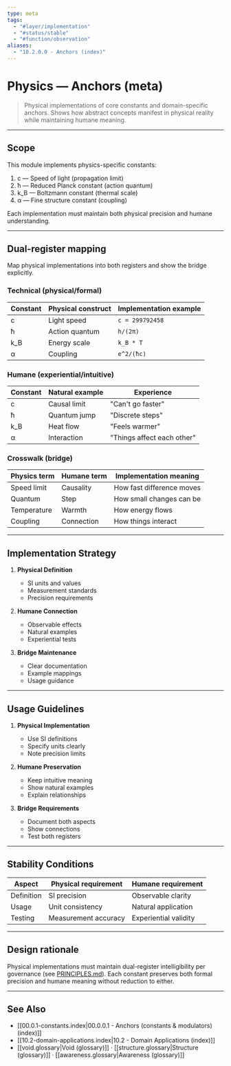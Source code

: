 ```yaml
---
type: meta
tags:
  - "#layer/implementation"
  - "#status/stable"
  - "#function/observation"
aliases:
  - "10.2.0.0 - Anchors (index)"
---
```


# Physics — Anchors (meta)

> Physical implementations of core constants and domain-specific anchors.
> Shows how abstract concepts manifest in physical reality while maintaining humane meaning.

---

## Scope

This module implements physics-specific constants:

1. c — Speed of light (propagation limit)
2. ħ — Reduced Planck constant (action quantum)
3. k_B — Boltzmann constant (thermal scale)
4. α — Fine structure constant (coupling)

Each implementation must maintain both physical precision and humane understanding.

---

## Dual‑register mapping

Map physical implementations into both registers and show the bridge explicitly.

### Technical (physical/formal)

| Constant | Physical construct | Implementation example |
|----------|-------------------|----------------------|
| c | Light speed | `c = 299792458` |
| ħ | Action quantum | `h/(2π)` |
| k_B | Energy scale | `k_B * T` |
| α | Coupling | `e^2/(ħc)` |

### Humane (experiential/intuitive)

| Constant | Natural example | Experience |
|----------|----------------|------------|
| c | Causal limit | "Can't go faster" |
| ħ | Quantum jump | "Discrete steps" |
| k_B | Heat flow | "Feels warmer" |
| α | Interaction | "Things affect each other" |

### Crosswalk (bridge)

| Physics term | Humane term | Implementation meaning |
|-------------|-------------|----------------------|
| Speed limit | Causality | How fast difference moves |
| Quantum | Step | How small changes can be |
| Temperature | Warmth | How energy flows |
| Coupling | Connection | How things interact |

---

## Implementation Strategy

1. **Physical Definition**
   - SI units and values
   - Measurement standards
   - Precision requirements

2. **Humane Connection**
   - Observable effects
   - Natural examples
   - Experiential tests

3. **Bridge Maintenance**
   - Clear documentation
   - Example mappings
   - Usage guidance

---

## Usage Guidelines

1. **Physical Implementation**
   - Use SI definitions
   - Specify units clearly
   - Note precision limits

2. **Humane Preservation**
   - Keep intuitive meaning
   - Show natural examples
   - Explain relationships

3. **Bridge Requirements**
   - Document both aspects
   - Show connections
   - Test both registers

---

## Stability Conditions

| Aspect | Physical requirement | Humane requirement |
|--------|---------------------|-------------------|
| Definition | SI precision | Observable clarity |
| Usage | Unit consistency | Natural application |
| Testing | Measurement accuracy | Experiential validity |

---

## Design rationale

Physical implementations must maintain dual-register intelligibility per governance (see [PRINCIPLES.md](../../../../../../PRINCIPLES.md)). Each constant preserves both formal precision and humane meaning without reduction to either.

---

## See Also

- [[00.0.1-constants.index\|00.0.0.1 - Anchors (constants & modulators) (index)]]
- [[10.2-domain-applications.index\|10.2 - Domain Applications (index)]]
- [[void.glossary\|Void (glossary)]] · [[structure.glossary\|Structure (glossary)]] · [[awareness.glossary\|Awareness (glossary)]]
